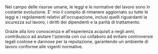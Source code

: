 Nel campo delle risorse umane, le leggi e le normative del lavoro sono in costante evoluzione. E' mio il compito di rimanere aggiornato su tutte le leggi e i regolamenti relativi all'occupazione, inclusi quelli riguardanti la sicurezza sul lavoro, i diritti dei dipendenti e la parità di trattamento.

Grazie alla loro conoscenza e all'esperienza acquisit a negli anni, contribuisco ad aiutare l'azienda con cui collaboro ad evitare controversie legali costose e dannose per la reputazione, garantendo un ambiente di lavoro conforme alle vigenti normative.
